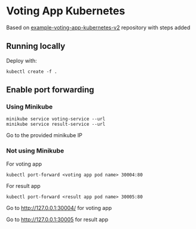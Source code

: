 # Voting App Kubernetes

Based on [example-voting-app-kubernetes-v2](https://github.com/mmumshad/example-voting-app-kubernetes-v2) repository with steps added

## Running locally

Deploy with:

```
kubectl create -f .
```

## Enable port forwarding

### Using Minikube

```
minikube service voting-service --url
minikube service result-service --url
```

Go to the provided minikube IP

### Not using Minikube

For voting app

```
kubectl port-forward <voting app pod name> 30004:80
```

For result app

```
kubectl port-forward <result app pod name> 30005:80
```

Go to http://127.0.0.1:30004/ for voting app

Go to http://127.0.0.1:30005 for result app
